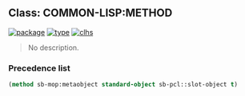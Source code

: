 ## Class: COMMON-LISP:METHOD
[![package](https://img.shields.io/badge/Package-COMMON--LISP-5f9ea0.svg?style=social&colorA=999999)](../) [![type](https://img.shields.io/badge/Type-Class-5f9ea0.svg?style=social&colorA=999999)](../#class) [![clhs](https://img.shields.io/badge/CLHS-METHOD-5f9ea0.svg?style=social&colorA=999999)](http://www.lispworks.com/documentation/HyperSpec/Body/t_method.htm) 

> No description.

### Precedence list
```cl
(method sb-mop:metaobject standard-object sb-pcl::slot-object t)
```
